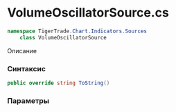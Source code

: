 
# VolumeOscillatorSource.cs
```csharp
namespace TigerTrade.Chart.Indicators.Sources  
    class VolumeOscillatorSource
```

Описание

### Синтаксис
```csharp
public override string ToString()
```

### Параметры

                    
                    